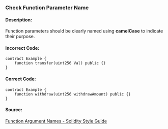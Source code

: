 ### Check Function Parameter Name
#### Description:
Function parameters should be clearly named using **camelCase** to indicate their purpose.

#### Incorrect Code:
```solidity
contract Example {
    function transfer(uint256 Val) public {}
}
```

#### Correct Code:
```solidity
contract Example {
    function withdraw(uint256 withdrawAmount) public {}
}
```

#### Source:
[Function Argument Names - Solidity Style Guide](https://docs.soliditylang.org/en/v0.8.27/style-guide.html#function-argument-names)